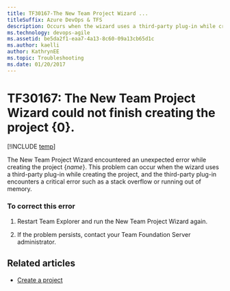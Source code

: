 ```yaml
---
title: TF30167-The New Team Project Wizard ... 
titleSuffix: Azure DevOps & TFS
description: Occurs when the wizard uses a third-party plug-in while creating the project.
ms.technology: devops-agile
ms.assetid: be5da2f1-eaa7-4a13-8c60-09a13cb65d1c
ms.author: kaelli
author: KathrynEE
ms.topic: Troubleshooting
ms.date: 01/20/2017
---
```


# TF30167: The New Team Project Wizard could not finish creating the project {0}.

[!INCLUDE [temp](../../includes/version-vsts-tfs-all-versions.md)]

The New Team Project Wizard encountered an unexpected error while creating the project {_name_}. This problem can occur when the wizard uses a third-party plug-in while creating the project, and the third-party plug-in encounters a critical error such as a stack overflow or running out of memory.

### To correct this error

1.  Restart Team Explorer and run the New Team Project Wizard again.

2.  If the problem persists, contact your Team Foundation Server administrator.

## Related articles

* [Create a project](../../organizations/projects/create-project.md)
